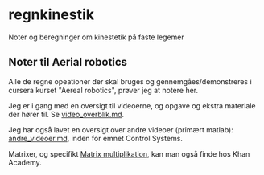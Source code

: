 # regnkinestik
Noter og beregninger om kinestetik på faste legemer

## Noter til Aerial robotics

Alle  de regne opeationer der skal bruges og gennemgåes/demonstreres i cursera kurset "Aereal robotics", prøver jeg at notere her.

Jeg er i gang med en oversigt til videoerne, og opgave og ekstra materiale der hører til.
Se [video_overblik.md](./video_overblik.md).

Jeg har også lavet en oversigt over andre videoer (primært matlab): [andre_videoer.md](andre_videoer.md), inden for emnet Control Systems.

Matrixer, og specifikt [Matrix multiplikation](https://www.khanacademy.org/math/precalculus/precalc-matrices), kan man også finde hos Khan Academy.